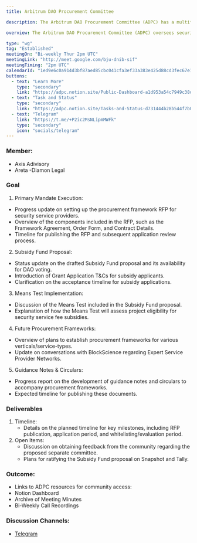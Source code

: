 ```yaml
---
title: Arbitrum DAO Procurement Committee

description: The Arbitrum DAO Procurement Committee (ADPC) has a multifaceted mandate aimed at enhancing the efficiency and transparency of procurement processes within the Arbitrum Ecosystem. Primarily, the ADPC oversees the implementation of a recently ratified procurement framework for security-oriented service providers, ensuring diligent execution in line with established standards. Additionally, the committee is responsible for researching and proposing the creation of a subsidy fund to support security services for smaller projects. It will develop a comprehensive eligibility assessment framework, initially focusing on security-oriented services, with potential expansion to other verticals. Moreover, the ADPC will establish procurement frameworks for various service types, ensuring access to high-quality providers and requiring ratification by the Arbitrum DAO. Lastly, the committee will create guidance materials to support applicants navigating the procurement process effectively, enhancing accessibility and clarity for all stakeholders involved.

overview: The Arbitrum DAO Procurement Committee (ADPC) oversees security-oriented service procurement, drafts subsidy proposals, establishes eligibility criteria, develops procurement frameworks, and communicates guidance for effective procurement processes.

type: "wg"
tag: "Established"
meetingOn: "Bi-weekly Thur 2pm UTC"
meetingLink: "http://meet.google.com/bju-dnib-sif"
meetingTiming: "2pm UTC"
calendarId: "1ed9e6c0a914d3bf87aed85cbc041cfa3ef33a383e425d88cd3fec67e1057ef6@group.calendar.google.com"
buttons:
  - text: "Learn More"
    type: "secondary"
    link: "https://adpc.notion.site/Public-Dashboard-a1d953a54c7949c38d9882792f90a7a0"
  - text: "Task and Status"
    type: "secondary"
    link: "https://adpc.notion.site/Tasks-and-Status-d731444b28b544f7b0d793fd0a72d1f9"
  - text: "Telegram"
    link: "https://t.me/+P2ic2MsNLipmMWFk"
    type: "secondary"
    icon: "socials/telegram"
---
```


### Member:

- Axis Adivisory
- Areta -Diamon Legal

### Goal

1. Primary Mandate Execution:

- Progress update on setting up the procurement framework RFP for security service providers.
- Overview of the components included in the RFP, such as the Framework Agreement, Order Form, and Contract Details.
- Timeline for publishing the RFP and subsequent application review process.

2. Subsidy Fund Proposal:

- Status update on the drafted Subsidy Fund proposal and its availability for DAO voting.
- Introduction of Grant Application T&Cs for subsidy applicants.
- Clarification on the acceptance timeline for subsidy applications.

3. Means Test Implementation:

- Discussion of the Means Test included in the Subsidy Fund proposal.
- Explanation of how the Means Test will assess project eligibility for security service fee subsidies.

4. Future Procurement Frameworks:

- Overview of plans to establish procurement frameworks for various verticals/service-types.
- Update on conversations with BlockScience regarding Expert Service Provider Networks.

5. Guidance Notes & Circulars:

- Progress report on the development of guidance notes and circulars to accompany procurement frameworks.
- Expected timeline for publishing these documents.

### Deliverables

1. Timeline:
   - Details on the planned timeline for key milestones, including RFP publication, application period, and whitelisting/evaluation period.
2. Open Items:
   - Discussion on obtaining feedback from the community regarding the proposed separate committee.
   - Plans for ratifying the Subsidy Fund proposal on Snapshot and Tally.

### Outcome:

- Links to ADPC resources for community access:
- Notion Dashboard
- Archive of Meeting Minutes
- Bi-Weekly Call Recordings

### Discussion Channels:

- [Telegram](https://t.me/+P2ic2MsNLipmMWFk)
